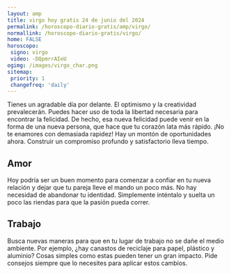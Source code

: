 ```yaml
---
layout: amp
title: virgo hoy gratis 24 de junio del 2024 
permalink: /horoscopo-diario-gratis/amp/virgo/
normallink: /horoscopo-diario-gratis/virgo/
home: FALSE
horoscopo:
 signo: virgo
 video: -DQpmrrAIeU
ogimg: /images/virgo_char.png
sitemap:
 priority: 1
 changefreq: 'daily'
---
```



Tienes un agradable día por delante. El optimismo y la creatividad prevalecerán. Puedes hacer uso de toda la libertad necesaria para encontrar la felicidad. De hecho, esa nueva felicidad puede venir en la forma de una nueva persona, que hace que tu corazón lata más rápido. ¡No te enamores con demasiada rapidez! Hay un montón de oportunidades ahora. Construir un compromiso profundo y satisfactorio lleva tiempo.

## Amor

Hoy podría ser un buen momento para comenzar a confiar en tu nueva relación y dejar que tu pareja lleve el mando un poco más. No hay necesidad de abandonar tu identidad. Simplemente inténtalo y suelta un poco las riendas para que la pasión pueda correr.

## Trabajo

Busca nuevas maneras para que en tu lugar de trabajo no se dañe el medio ambiente. Por ejemplo, ¿hay canastos de reciclaje para papel, plástico y aluminio? Cosas simples como estas pueden tener un gran impacto. Pide consejos siempre que lo necesites para aplicar estos cambios.